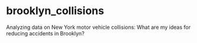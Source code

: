 # brooklyn_collisions
Analyzing data on New York motor vehicle collisions: What are my ideas for reducing accidents in Brooklyn?
